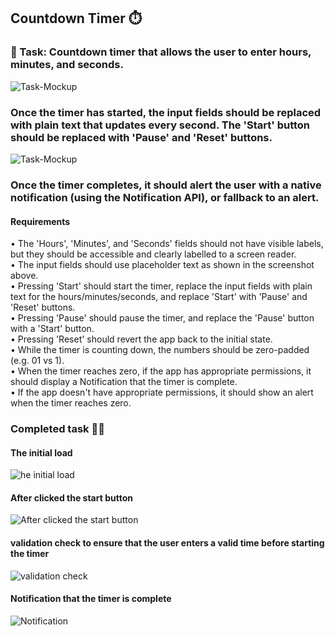 ## Countdown Timer ⏱️

### 📝 Task: Countdown timer that allows the user to enter hours, minutes, and seconds.
![Task-Mockup](https://github.com/MikaZ21/frontendeval/assets/93892096/0c5bc90d-827f-4819-949c-5ff1c23a4727)
### Once the timer has started, the input fields should be replaced with plain text that updates every second. The 'Start' button should be replaced with 'Pause' and 'Reset' buttons.
![Task-Mockup](https://github.com/MikaZ21/frontendeval/assets/93892096/169b64c4-85cf-41e9-97e9-abd4ad28b722)
### Once the timer completes, it should alert the user with a native notification (using the Notification API), or fallback to an alert.

#### Requirements
• The 'Hours', 'Minutes', and 'Seconds' fields should not have visible labels, but they should be accessible and clearly labelled to a screen reader.\
• The input fields should use placeholder text as shown in the screenshot above.\
• Pressing 'Start' should start the timer, replace the input fields with plain text for the hours/minutes/seconds, and replace 'Start' with 'Pause' and 'Reset' buttons.\
• Pressing 'Pause' should pause the timer, and replace the 'Pause' button with a 'Start' button.\
• Pressing 'Reset' should revert the app back to the initial state.\
• While the timer is counting down, the numbers should be zero-padded (e.g. 01 vs 1).\
• When the timer reaches zero, if the app has appropriate permissions, it should display a Notification that the timer is complete.\
• If the app doesn't have appropriate permissions, it should show an alert when the timer reaches zero.

### Completed task 🍵🌿
#### The initial load
![he initial load](https://github.com/MikaZ21/frontendeval/assets/93892096/ccd7359c-2df2-45f9-a92a-09d35cbb3027)
#### After clicked the start button
![After clicked the start button](https://github.com/MikaZ21/frontendeval/assets/93892096/d30858a5-060c-4c2a-abf6-1b81ba345c1c)
#### validation check to ensure that the user enters a valid time before starting the timer
![validation check](https://github.com/MikaZ21/frontendeval/assets/93892096/4f7317d1-e6f5-45c1-9aed-93f08a1bb48d)
#### Notification that the timer is complete
![Notification](https://github.com/MikaZ21/frontendeval/assets/93892096/4317b58f-4b44-49c0-b4d2-90633a099ee2)
